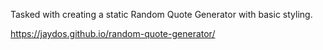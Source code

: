 Tasked with creating a static Random Quote Generator with basic styling.

https://jaydos.github.io/random-quote-generator/
